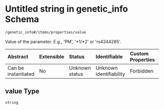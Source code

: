 # Untitled string in genetic\_info Schema

```txt
/genetic_info#/items/properties/value
```

Value of the parameter. E.g., 'PM', '\*1/\*2' or 'rs4244285'.

| Abstract            | Extensible | Status         | Identifiable            | Custom Properties | Additional Properties | Access Restrictions | Defined In                                                                               |
| :------------------ | :--------- | :------------- | :---------------------- | :---------------- | :-------------------- | :------------------ | :--------------------------------------------------------------------------------------- |
| Can be instantiated | No         | Unknown status | Unknown identifiability | Forbidden         | Allowed               | none                | [genetic\_info.schema.json\*](../../out/genetic_info.schema.json "open original schema") |

## value Type

`string`
